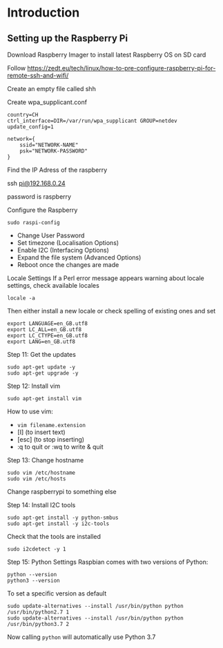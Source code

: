# Introduction

## Setting up the Raspberry Pi

Download Raspberry Imager to install latest Raspberry OS on SD card

Follow https://zedt.eu/tech/linux/how-to-pre-configure-raspberry-pi-for-remote-ssh-and-wifi/

Create an empty file called shh

Create wpa_supplicant.conf

```
country=CH
ctrl_interface=DIR=/var/run/wpa_supplicant GROUP=netdev
update_config=1

network={
    ssid="NETWORK-NAME"
    psk="NETWORK-PASSWORD"
}
```

Find the IP Adress of the raspberry

ssh pi@192.168.0.24

password is raspberry

Configure the Raspberry

```
sudo raspi-config
```
* Change User Password
* Set timezone (Localisation Options)
* Enable I2C (Interfacing Options)
* Expand the file system (Advanced Options)
* Reboot once the changes are made


Locale Settings
If a Perl error message appears warning about locale settings, check available locales
```
locale -a
```
Then either install a new locale or check spelling of existing ones and set
```
export LANGUAGE=en_GB.utf8
export LC_ALL=en_GB.utf8
export LC_CTYPE=en_GB.utf8
export LANG=en_GB.utf8
```

Step 11: Get the updates
```
sudo apt-get update -y
sudo apt-get upgrade -y
```

Step 12: Install vim
```
sudo apt-get install vim
```
How to use vim:
* `vim filename.extension`
* [I] (to insert text)
* [esc] (to stop inserting)
* :q to quit or :wq to write & quit

Step 13: Change hostname
```
sudo vim /etc/hostname
sudo vim /etc/hosts
```
Change raspberrypi to something else

Step 14: Install I2C tools
```
sudo apt-get install -y python-smbus
sudo apt-get install -y i2c-tools
```
Check that the tools are installed
```
sudo i2cdetect -y 1
```

Step 15: Python Settings
Raspbian comes with two versions of Python:
```
python --version
python3 --version
```
To set a specific version as default
```
sudo update-alternatives --install /usr/bin/python python /usr/bin/python2.7 1
sudo update-alternatives --install /usr/bin/python python /usr/bin/python3.7 2
```
Now calling `python` will automatically use Python 3.7
